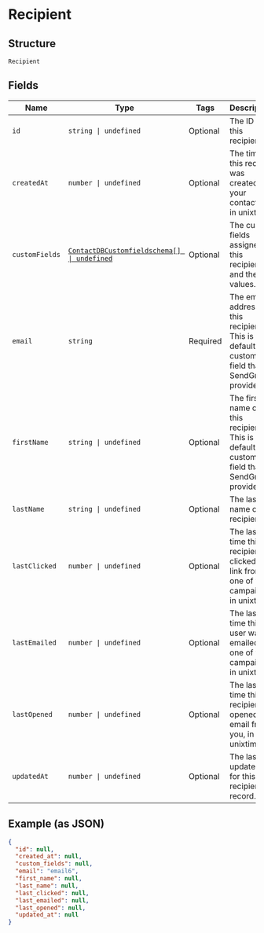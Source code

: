 
# Recipient

## Structure

`Recipient`

## Fields

| Name | Type | Tags | Description |
|  --- | --- | --- | --- |
| `id` | `string \| undefined` | Optional | The ID of this recipient. |
| `createdAt` | `number \| undefined` | Optional | The time this record was created in your contactdb, in unixtime. |
| `customFields` | [`ContactDBCustomfieldschema[] \| undefined`](../../doc/models/contact-db-customfieldschema.md) | Optional | The custom fields assigned to this recipient and their values. |
| `email` | `string` | Required | The email address of this recipient. This is a default custom field that SendGrid provides. |
| `firstName` | `string \| undefined` | Optional | The first name of this recipient. This is a default custom field that SendGrid provides. |
| `lastName` | `string \| undefined` | Optional | The last name of the recipient. |
| `lastClicked` | `number \| undefined` | Optional | The last time this recipient clicked a link from one of your campaigns, in unixtime. |
| `lastEmailed` | `number \| undefined` | Optional | The last time this user was emailed by one of your campaigns, in unixtime. |
| `lastOpened` | `number \| undefined` | Optional | The last time this recipient opened an email from you, in unixtime. |
| `updatedAt` | `number \| undefined` | Optional | The last update date for this recipient's record. |

## Example (as JSON)

```json
{
  "id": null,
  "created_at": null,
  "custom_fields": null,
  "email": "email6",
  "first_name": null,
  "last_name": null,
  "last_clicked": null,
  "last_emailed": null,
  "last_opened": null,
  "updated_at": null
}
```

